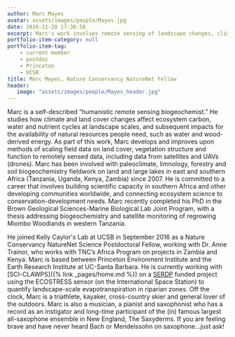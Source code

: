 ```yaml
---
author: Marc Mayes
avatar: assets/images/people/Mayes.jpg
date: 2016-11-20 17:36:58
excerpt: Marc's work involves remote sensing of landscape changes, climate variability woodland biogeochemistry.
portfolio-item-category: null
portfolio-item-tag:
    - current member
    - postdoc
    - Princeton
    - UCSB
title: Marc Mayes, Nature Conservancy NatureNet Fellow
header:
   image: "assets/images/people/Mayes_header.jpg"
---
```


Marc is a self-described “humanistic remote sensing biogeochemist.” He studies how climate and land cover changes affect ecosystem carbon, water and nutrient cycles at landscape scales, and subsequent impacts for the availability of natural resources people need, such as water and wood-derived energy. As part of this work, Marc develops and improves upon methods of scaling field data on land cover, vegetation structure and function to remotely sensed data, including data from satellites and UAVs (drones). Marc has been involved with paleoclimate, limnology, forestry and soil biogeochemistry fieldwork on land and large lakes in east and southern Africa (Tanzania, Uganda, Kenya, Zambia) since 2007. He is committed to a career that involves building scientific capacity in southern Africa and other developing communities worldwide, and connecting ecosystem science to conservation-development needs. Marc recently completed his PhD in the Brown Geological Sciences-Marine Biological Lab Joint Program, with a thesis addressing biogeochemistry and satellite monitoring of regrowing Miombo Woodlands in western Tanzania. 

He joined Kelly Caylor's Lab at UCSB in September 2016 as a Nature Conservancy NatureNet Science Postdoctoral Fellow, working with Dr. Anne Trainor, who works with TNC’s Africa Program on projects in Zambia and Kenya. Marc is based between Princeton Environment Institute and the Earth Research Institute at UC-Santa Barbara. He is currently working with [SCI-CLAWPS]({% link _pages/home.md %}) on a [SERDP](https://www.serdp-estcp.org/) funded project using the ECOSTRESS sensor (on the International Space Station) to quantify landscape-scale evapotranspiration in riparian zones. Off the clock, Marc is a triathlete, kayaker, cross-country skier and general lover of the outdoors. Marc is also a musician, a pianist and saxophonist who has a record as an instigator and long-time participant of the (in) famous largest all-saxophone ensemble in New England, The Saxyderms. If you are feeling brave and have never heard Bach or Mendelssohn on saxophone…just ask!

